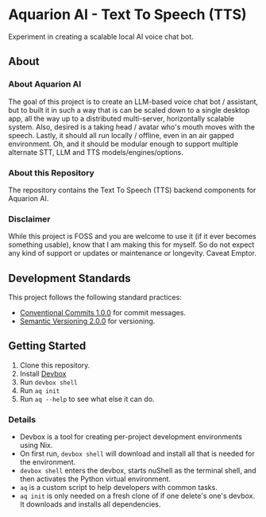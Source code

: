 # Aquarion AI - Text To Speech (TTS)

Experiment in creating a scalable local AI voice chat bot.

## About

### About Aquarion AI

The goal of this project is to create an LLM-based voice chat bot / assistant, but to
built it in such a way that is can be scaled down to a single desktop app, all the way
up to a distributed multi-server, horizontally scalable system.  Also, desired is a
taking head / avatar who's mouth moves with the speech.  Lastly, it should all run
locally / offline, even in an air gapped environment.  Oh, and it should be modular
enough to support multiple alternate STT, LLM and TTS models/engines/options.

### About this Repository

The repository contains the Text To Speech (TTS) backend components for Aquarion AI.

### Disclaimer

While this project is FOSS and you are welcome to use it (if it ever becomes something
usable), know that I am making this for myself. So do not expect any kind of support or
updates or maintenance or longevity.  Caveat Emptor.

## Development Standards

This project follows the following standard practices:

- [Conventional Commits 1.0.0](https://www.conventionalcommits.org/en/v1.0.0/) for
  commit messages.
- [Semantic Versioning 2.0.0](https://semver.org/spec/v2.0.0.html) for versioning.

## Getting Started

1. Clone this repository.
1. Install [Devbox](https://www.jetify.com/docs/devbox/installing_devbox/)
1. Run `devbox shell`
1. Run `aq init`
1. Run `aq --help` to see what else it can do.

### Details

- Devbox is a tool for creating per-project development environments using Nix.
- On first run, `devbox shell` will download and install all that is needed for the
  environment.
- `devbox shell` enters the devbox, starts nuShell as the terminal shell, and then
  activates the Python virtual environment.
- `aq` is a custom script to help developers with common tasks.
- `aq init` is only needed on a fresh clone of if one delete's one's devbox.  It
  downloads and installs all dependencies.
